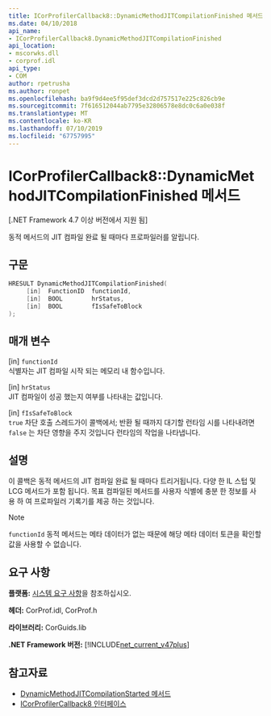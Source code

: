 ```yaml
---
title: ICorProfilerCallback8::DynamicMethodJITCompilationFinished 메서드
ms.date: 04/10/2018
api_name:
- ICorProfilerCallback8.DynamicMethodJITCompilationFinished
api_location:
- mscorwks.dll
- corprof.idl
api_type:
- COM
author: rpetrusha
ms.author: ronpet
ms.openlocfilehash: ba9f9d4ee5f95def3dcd2d757517e225c826cb9e
ms.sourcegitcommit: 7f616512044ab7795e32806578e8dc0c6a0e038f
ms.translationtype: MT
ms.contentlocale: ko-KR
ms.lasthandoff: 07/10/2019
ms.locfileid: "67757995"
---
```

# <a name="icorprofilercallback8dynamicmethodjitcompilationfinished-method"></a>ICorProfilerCallback8::DynamicMethodJITCompilationFinished 메서드
[.NET Framework 4.7 이상 버전에서 지원 됨]  
  
동적 메서드의 JIT 컴파일 완료 될 때마다 프로파일러를 알립니다.  
  
## <a name="syntax"></a>구문  
  
```cpp  
HRESULT DynamicMethodJITCompilationFinished(  
     [in]  FunctionID  functionId,   
     [in]  BOOL        hrStatus,   
     [in]  BOOL        fIsSafeToBlock   
);  
```  
  
## <a name="parameters"></a>매개 변수  
[in] `functionId`  
식별자는 JIT 컴파일 시작 되는 메모리 내 함수입니다.   

[in] `hrStatus`   
JIT 컴파일이 성공 했는지 여부를 나타내는 값입니다.

[in] `fIsSafeToBlock`   
`true` 차단 호출 스레드가이 콜백에서; 반환 될 때까지 대기할 런타임 시를 나타내려면 `false` 는 차단 영향을 주지 것입니다 런타임의 작업을 나타냅니다.  

## <a name="remarks"></a>설명  

이 콜백은 동적 메서드의 JIT 컴파일 완료 될 때마다 트리거됩니다. 다양 한 IL 스텁 및 LCG 메서드가 포함 됩니다. 목표 컴파일된 메서드를 사용자 식별에 충분 한 정보를 사용 하 여 프로파일러 기록기를 제공 하는 것입니다.

> [!NOTE]
> `functionId` 동적 메서드는 메타 데이터가 없는 때문에 해당 메타 데이터 토큰을 확인할 값을 사용할 수 없습니다.

## <a name="requirements"></a>요구 사항  
 **플랫폼:** [시스템 요구 사항](../../../../docs/framework/get-started/system-requirements.md)을 참조하십시오.  
  
 **헤더:** CorProf.idl, CorProf.h  
  
 **라이브러리:** CorGuids.lib  
  
 **.NET Framework 버전:** [!INCLUDE[net_current_v47plus](../../../../includes/net-current-v47plus.md)]  
  
## <a name="see-also"></a>참고자료

- [DynamicMethodJITCompilationStarted 메서드](icorprofilercallback8-dynamicmethodjitcompilationstarted-method.md)
- [ICorProfilerCallback8 인터페이스](icorprofilercallback8-interface.md)
